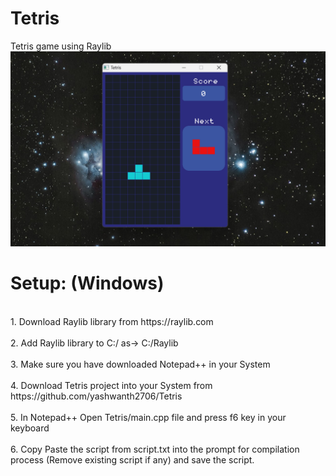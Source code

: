 # Tetris
Tetris game using Raylib
<img src ="https://github.com/yashwanth2706/Tetris/blob/main/Screenshot%202023-12-24%20001130.png"></img>
# Setup: (Windows)
<p>
<br>1. Download Raylib library from https://raylib.com</br>
<br>2. Add Raylib library to C:/ as-> C:/Raylib</br>
<br>3. Make sure you have downloaded Notepad++ in your System</br>
<br>4. Download Tetris project into your System from https://github.com/yashwanth2706/Tetris</br>
<br>5. In Notepad++ Open Tetris/main.cpp file and press f6 key in your keyboard</br>
<br>6. Copy Paste the script from script.txt into the prompt for compilation process (Remove existing script if any) and save the script.</br>
